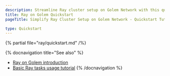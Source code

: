 ```yaml
---
description: Streamline Ray cluster setup on Golem Network with this quickstart guide.
title: Ray on Golem Quickstart
pageTitle: Simplify Ray Cluster Setup on Golem Network - Quickstart Tutorial

type: Quickstart
---
```


{% partial file="ray/quickstart.md" /%}

{% docnavigation title="See also" %}

- [Ray on Golem introduction](/docs/creators/ray)
- [Basic Ray tasks usage tutorial](/docs/creators/ray/basic-ray-tasks-usage-tutorial)
  {% /docnavigation %}
